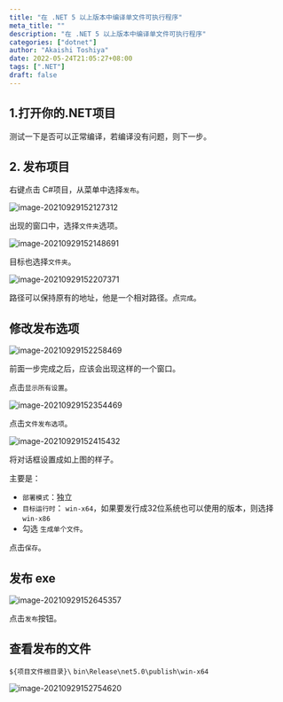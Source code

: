 ```yaml
---
title: "在 .NET 5 以上版本中编译单文件可执行程序"
meta_title: ""
description: "在 .NET 5 以上版本中编译单文件可执行程序"
categories: ["dotnet"]
author: "Akaishi Toshiya"
date: 2022-05-24T21:05:27+08:00
tags: [".NET"]
draft: false
---
```


## 1.打开你的.NET项目

测试一下是否可以正常编译，若编译没有问题，则下一步。

## 2. 发布项目

右键点击 C#项目，从菜单中选择`发布`。

![image-20210929152127312](../images/image-20210929152127312.png)

出现的窗口中，选择`文件夹`选项。

![image-20210929152148691](../images/image-20210929152148691.png)

目标也选择`文件夹`。

![image-20210929152207371](../images/image-20210929152207371.png)

路径可以保持原有的地址，他是一个相对路径。点`完成`。

## 修改发布选项

![image-20210929152258469](../images/image-20210929152258469.png)

前面一步完成之后，应该会出现这样的一个窗口。

点击`显示所有设置`。

![image-20210929152354469](../images/image-20210929152354469.png)

点击`文件发布选项`。

![image-20210929152415432](../images/image-20210929152415432.png)

将对话框设置成如上图的样子。

主要是：

* `部署模式`：独立
* `目标运行时`： `win-x64`，如果要发行成32位系统也可以使用的版本，则选择`win-x86`
* 勾选 `生成单个文件`。

点击`保存`。

## 发布 exe

![image-20210929152645357](../images/image-20210929152645357.png)

点击`发布`按钮。

## 查看发布的文件

`${项目文件根目录}\` `bin\Release\net5.0\publish\win-x64`

![image-20210929152754620](../images/image-20210929152754620.png)
